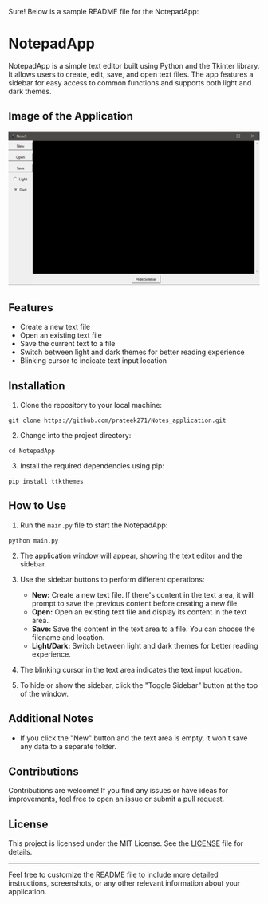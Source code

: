 Sure! Below is a sample README file for the NotepadApp:

# NotepadApp

NotepadApp is a simple text editor built using Python and the Tkinter library. It allows users to create, edit, save, and open text files. The app features a sidebar for easy access to common functions and supports both light and dark themes.
## Image of the Application
![NotepadApp](https://github.com/praTeek271/Notes_application/blob/main/Screenshot%202023-07-21%20023513.png)


## Features

- Create a new text file
- Open an existing text file
- Save the current text to a file
- Switch between light and dark themes for better reading experience
- Blinking cursor to indicate text input location

## Installation

1. Clone the repository to your local machine:

```
git clone https://github.com/prateek271/Notes_application.git
```

2. Change into the project directory:

```
cd NotepadApp
```

3. Install the required dependencies using pip:

```
pip install ttkthemes
```

## How to Use

1. Run the `main.py` file to start the NotepadApp:

```
python main.py
```

2. The application window will appear, showing the text editor and the sidebar.

3. Use the sidebar buttons to perform different operations:
   - **New:** Create a new text file. If there's content in the text area, it will prompt to save the previous content before creating a new file.
   - **Open:** Open an existing text file and display its content in the text area.
   - **Save:** Save the content in the text area to a file. You can choose the filename and location.
   - **Light/Dark:** Switch between light and dark themes for better reading experience.

4. The blinking cursor in the text area indicates the text input location.

5. To hide or show the sidebar, click the "Toggle Sidebar" button at the top of the window.

## Additional Notes

- If you click the "New" button and the text area is empty, it won't save any data to a separate folder.

## Contributions

Contributions are welcome! If you find any issues or have ideas for improvements, feel free to open an issue or submit a pull request.

## License

This project is licensed under the MIT License. See the [LICENSE](LICENSE) file for details.

---

Feel free to customize the README file to include more detailed instructions, screenshots, or any other relevant information about your application.

